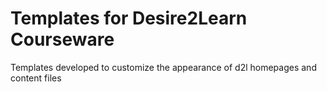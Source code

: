# Templates for Desire2Learn Courseware

Templates developed to customize the appearance of d2l homepages and content files
